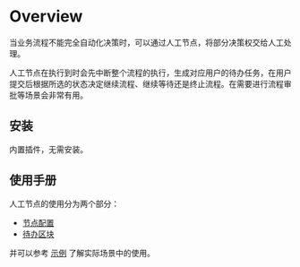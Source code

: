# Overview

<PluginInfo name="workflow-manual" link="/handbook/workflow/plugins/manual"></PluginInfo>

当业务流程不能完全自动化决策时，可以通过人工节点，将部分决策权交给人工处理。

人工节点在执行到时会先中断整个流程的执行，生成对应用户的待办任务，在用户提交后根据所选的状态决定继续流程、继续等待还是终止流程。在需要进行流程审批等场景会非常有用。

## 安装

内置插件，无需安装。

## 使用手册

人工节点的使用分为两个部分：

- [节点配置](./node.md)
- [待办区块](./block.md)

并可以参考 [示例](./example.md) 了解实际场景中的使用。
